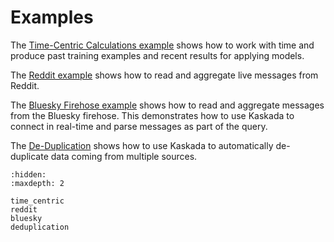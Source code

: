 # Examples

The [Time-Centric Calculations example](./time_centric.ipynb) shows how to work with time and produce past training examples and recent results for applying models.

The [Reddit example](./reddit.md) shows how to read and aggregate live messages from Reddit.

The [Bluesky Firehose example](./bluesky.md) shows how to read and aggregate messages from the Bluesky firehose.
This demonstrates how to use Kaskada to connect in real-time and parse messages as part of the query.

The [De-Duplication](./deduplication.ipynb) shows how to use Kaskada to automatically de-duplicate data coming from multiple sources.

```{toctree}
:hidden:
:maxdepth: 2

time_centric
reddit
bluesky
deduplication
```